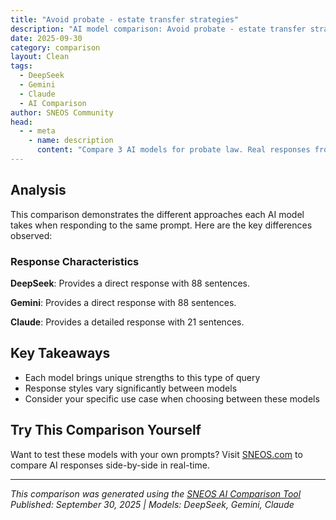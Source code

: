 ```yaml
---
title: "Avoid probate - estate transfer strategies"
description: "AI model comparison: Avoid probate - estate transfer strategies..."
date: 2025-09-30
category: comparison
layout: Clean
tags:
  - DeepSeek
  - Gemini
  - Claude
  - AI Comparison
author: SNEOS Community
head:
  - - meta
    - name: description
      content: "Compare 3 AI models for probate law. Real responses from DeepSeek, Gemini, Claude with detailed analysis."
---
```


<ChatComparison
  title="Avoid probate - estate transfer strategies"
  prompt="Avoid probate - estate transfer strategies"
  :responses='{
    "DeepSeek": "Of course. Avoiding probate is a key goal for many people in estate planning because it can save time, money, and maintain privacy for your heirs.\n\nProbate is the court-supervised process of authenticating a will, paying debts, and distributing assets after someone dies. It can be slow (months or years), expensive (attorney and court fees), and public (anyone can see the details of your estate).\n\nHere is a comprehensive guide to the most common and effective estate transfer strategies to avoid probate.\n\n---\n\n### **Important Disclaimer**\nThis information is for educational purposes only and is not legal or financial advice. Estate laws vary by state and are complex. **You should always consult with an experienced estate planning attorney and a financial advisor** to create a plan tailored to your specific situation.\n\n---\n\n### 1. Revocable Living Trust\nThis is the most powerful and comprehensive tool for avoiding probate.\n\n*   **How it Works:** You create a trust document and transfer ownership of your assets (house, bank accounts, investments) from your name to the name of the trust. You remain the \u0022trustee\u0022 (manager) and \u0022beneficiary\u0022 for life, so you have complete control. Upon your death, a \u0022successor trustee\u0022 you named takes over and distributes the assets to your beneficiaries according to the trust\u0027s instructions, with no court involvement.\n*   **Best For:** People with significant assets, real estate in multiple states, or who want a detailed, private plan for distribution.\n*   **Pros:**\n    *   Avoids probate entirely for all assets held in the trust.\n    *   Provides for management of your assets if you become incapacitated.\n    *   Offers significant privacy.\n    *   Can control *how* and *when* heirs receive their inheritance (e.g., at certain ages).\n*   **Cons:**\n    *   Higher upfront cost to draft than a simple will.\n    *   Requires ongoing maintenance to ensure new assets are titled in the trust\u0027s name (\u0022funding the trust\u0022).\n\n### 2. Payable-on-Death (POD) and Transfer-on-Death (TOD) Designations\nA simple, free way to handle financial accounts.\n\n*   **How it Works:** You fill out a form with your bank or brokerage firm to name a beneficiary for the account. While you are alive, the beneficiary has no rights to the money. At your death, they present a death certificate and claim the assets directly.\n*   **Best For:** Bank accounts, certificates of deposit, brokerage accounts, and government bonds.\n*   **Pros:**\n    *   Extremely easy and free to set up.\n    *   Avoids probate for that specific asset.\n    *   You retain full control of the asset during your life.\n*   **Cons:**\n    *   Only applies to the specific accounts they are set up on.\n    *   Does not provide instructions for incapacity.\n\n### 3. Joint Ownership with Rights of Survivorship\nThis is a common method for married couples and family members.\n\n*   **How it Works:** When you co-own an asset (like a house or a bank account) \u0022with rights of survivorship,\u0022 your share automatically passes to the surviving co-owner(s) upon your death.\n*   **Best For:** Real estate and bank accounts for spouses or partners.\n*   **Pros:**\n    *   Simple and automatic.\n    *   No probate is needed for that asset.\n*   **Cons:**\n    *   The other owner\u0027s creditors may have a claim on the asset.\n    *   Adding a co-owner requires their signature for any sale or mortgage.\n    *   Can have unintended gift tax consequences if adding a non-spouse.\n    *   If the co-owner dies before you or you die simultaneously, the asset may still go through probate.\n\n### 4. Transfer-on-Death (TOD) Deeds for Real Estate\nMany states now allow this for real estate, sometimes called a \u0022beneficiary deed.\u0022\n\n*   **How it Works:** You execute and record a deed that names a beneficiary for your house or land. Like a TOD account, you retain full ownership and control during your life. Upon your death, the property transfers directly to the beneficiary without probate.\n*   **Best For:** Homeowners in states that allow it.\n*   **Pros:**\n    *   A low-cost way to avoid probate for your most valuable asset.\n    *   You can change your mind or sell the property at any time.\n*   **Cons:**\n    *   Not available in all states (but most have adopted it).\n    *   The beneficiary has no rights until you die, so it doesn\u0027t help with incapacity.\n\n### 5. Gifting Assets During Your Lifetime\nThe simplest way to avoid probate for an asset is to not own it when you die.\n\n*   **How it Works:** You legally give away ownership of your property to your intended heirs while you are still alive.\n*   **Best For:** Smaller items of personal property or cash gifts.\n*   **Pros:**\n    *   Completely avoids probate.\n    *   You get to see your loved ones enjoy the gift.\n*   **Cons:**\n    *   You lose all control over the asset.\n    *   May have gift tax implications for large gifts (above the annual exclusion, which is $18,000 per recipient in 2024).\n    *   Could affect your eligibility for Medicaid if needed within 5 years.\n\n### 6. Naming Beneficiaries for Retirement Accounts and Life Insurance\nThis is often overlooked but is one of the most important designations.\n\n*   **How it Works:** Life insurance policies, IRAs, 401(k)s, and other retirement accounts allow you to name a primary and contingent beneficiary. These assets transfer directly to the named person by contract, completely outside of your will and the probate process.\n*   **Best For:** **Everyone.** This is a critical step for all retirement and insurance accounts.\n*   **Pros:**\n    *   Automatic and efficient.\n    *   No probate.\n*   **Cons:**\n    *   Must be kept up-to-date (e.g., after a divorce or death of a beneficiary).\n\n---\n\n### Putting It All Together: A Sample Strategy\n\nA well-rounded estate plan often uses a combination of these strategies:\n\n1.  **Create a Revocable Living Trust** to hold your major assets: your house, brokerage accounts, and valuable personal property.\n2.  **Use POD/TOD designations** for simpler bank accounts and any accounts not placed in the trust.\n3.  **Double-check all beneficiary designations** on your life insurance, IRAs, and 401(k)s.\n4.  **Create a \u0022Pour-Over Will\u0022** to accompany your trust. This acts as a safety net, \u0022pouring over\u0022 any assets you forgot to put into the trust into it after your death. These assets will still go through probate, but the will ensures they end up in the trust and are distributed according to your overall plan.\n\n### What About a Simple Will?\nA **will is essential**, but it does **not** avoid probate. In fact, a will\u0027s primary purpose is to *guide the probate court* on how you want your assets distributed. A will is still necessary to name a guardian for minor children and to handle any assets that, for whatever reason, didn\u0027t make it into your probate-avoidance plan.\n\nBy using these strategies, you can create a streamlined, efficient, and private process for transferring your estate to your loved ones, saving them significant time, stress, and money.",
    "Gemini": "Okay, let\u0027s explore various strategies to avoid probate.  Probate is the legal process of validating a will and distributing assets. It can be time-consuming, costly, and public. Avoiding it can streamline the transfer of assets to your heirs.\n\n**I. Key Strategies to Avoid Probate:**\n\n*   **Living Trusts (Revocable Trusts):**\n\n    *   **How it Works:** You create a trust and transfer ownership of your assets to it while you\u0027re alive.  You, as the \u0022grantor,\u0022 typically act as the trustee and beneficiary during your lifetime, maintaining control.  You name a successor trustee to manage and distribute the assets after your death according to the trust\u0027s instructions.\n    *   **Advantages:** Avoids probate, offers privacy (trust documents aren\u0027t public), allows for management of assets if you become incapacitated, can be used for complex estate planning (e.g., protecting assets for beneficiaries, minimizing estate taxes).\n    *   **Disadvantages:** More complex and expensive to set up than a will, requires ongoing funding (transferring assets into the trust), may not shield assets from creditors in all jurisdictions (varies by state law).\n\n*   **Joint Ownership with Right of Survivorship:**\n\n    *   **How it Works:** Assets (e.g., bank accounts, real estate) are owned jointly by two or more people. When one owner dies, their share automatically transfers to the surviving owner(s).\n    *   **Advantages:** Simple, avoids probate for the specific asset.\n    *   **Disadvantages:** Can create unintended consequences if the relationship sours (e.g., divorce, disagreements).  Subjects the asset to the debts and legal issues of all owners.  May trigger gift tax implications depending on who contributed to the asset. Can create estate tax issues for larger estates.\n\n*   **Payable-on-Death (POD) and Transfer-on-Death (TOD) Designations:**\n\n    *   **How it Works:** You designate beneficiaries to receive specific assets directly upon your death.  POD applies to bank accounts and some other financial accounts. TOD applies to brokerage accounts, stocks, bonds, and sometimes real estate (depending on state law).\n    *   **Advantages:** Simple, avoids probate for those specific assets.\n    *   **Disadvantages:** Only works for certain types of assets.  Doesn\u0027t allow for complex estate planning (e.g., trusts for beneficiaries, staggered distributions). Beneficiary designations must be kept up-to-date.\n\n*   **Beneficiary Designations (Life Insurance, Retirement Accounts):**\n\n    *   **How it Works:** Life insurance policies, retirement accounts (401(k)s, IRAs), and annuities allow you to designate beneficiaries.  The proceeds/assets are paid directly to the named beneficiaries, bypassing probate.\n    *   **Advantages:** Simple, avoids probate, often tax-advantaged (especially for retirement accounts, though distributions to beneficiaries are generally taxable).\n    *   **Disadvantages:**  Beneficiary designations must be kept up-to-date. Improperly named beneficiaries (e.g., a deceased person) can cause the assets to go through probate. Coordination with your overall estate plan is crucial.\n\n*   **Small Estate Procedures:**\n\n    *   **How it Works:** Many states have simplified probate procedures for estates below a certain value.  These procedures are faster and less expensive than formal probate.  The threshold varies significantly by state.\n    *   **Advantages:** Much simpler and faster than formal probate.\n    *   **Disadvantages:** Only available for estates that meet the size requirements.\n\n*   **Gifting:**\n\n    *   **How it Works:** Giving away assets during your lifetime.\n    *   **Advantages:** Reduces the size of your estate, potentially lowering estate taxes.  Can provide enjoyment to the recipients while you are alive.\n    *   **Disadvantages:**  Loss of control over the assets.  Potential gift tax implications (though the annual gift tax exclusion often covers smaller gifts).  Could deplete your assets if not done carefully.  The \u0022five-year look-back\u0022 rule for Medicaid eligibility may be a concern if long-term care is anticipated.\n\n*   **Deed with Enhanced Life Estate (Lady Bird Deed):** (Available in some states, primarily Florida, Texas, Michigan, and a few others.)\n\n    *   **How it Works:** Transfers ownership of real estate but retains significant control during your lifetime, including the right to sell or mortgage the property.  Upon your death, the property automatically transfers to the named beneficiary without probate.\n    *   **Advantages:** Avoids probate, allows you to retain control of the property during your lifetime, offers some protection from Medicaid estate recovery (in some states).\n    *   **Disadvantages:**  Not available in all states. Can have unintended consequences if not properly drafted.\n\n*   **Community Property Agreement (in Community Property States):**\n\n    *   **How it Works:** In community property states (Arizona, California, Idaho, Louisiana, Nevada, New Mexico, Texas, Washington, and Wisconsin), a community property agreement can specify that all community property automatically passes to the surviving spouse without probate.\n    *   **Advantages:** Simplifies the transfer of community property to the surviving spouse.\n    *   **Disadvantages:** Only applies to community property. Requires careful drafting to ensure compliance with state law.\n\n*   **Annuities:**\n\n    *   **How it works:** Annuities can be structured to pay out to a beneficiary upon your death, avoiding probate.\n    *   **Advantages:** Guarantees a stream of income for life or a set period, potentially avoiding probate for the remaining value.\n    *   **Disadvantages:** Can be complex and may have high fees or surrender charges.  The death benefit may be taxable.\n\n**II. Important Considerations:**\n\n*   **State Laws:** Probate laws and regulations vary significantly from state to state.  What works in one state may not work in another.\n*   **Estate Size and Complexity:**  The best strategy depends on the size and complexity of your estate, your family situation, and your goals.  A simple estate may only need beneficiary designations. A larger, more complex estate may benefit from a living trust.\n*   **Professional Advice:** **Consult with an experienced estate planning attorney.**  They can assess your specific situation, recommend the most appropriate strategies, and ensure that your documents are properly drafted and executed.  A financial advisor can also help you understand the financial implications of different strategies.\n*   **Funding the Trust:** For a living trust to be effective, you must transfer ownership of your assets to the trust. This is called \u0022funding the trust.\u0022  It involves changing titles on bank accounts, brokerage accounts, real estate, and other assets to reflect the trust\u0027s ownership.  Failure to properly fund the trust is a common mistake that can negate its benefits.\n*   **Regular Review:** Estate plans should be reviewed periodically (e.g., every 3-5 years, or whenever there\u0027s a major life event like marriage, divorce, birth of a child, or significant change in assets) to ensure they still reflect your wishes and comply with current laws.\n*   **Tax Implications:** Consider the potential tax implications of each strategy, including gift taxes, estate taxes, and income taxes.\n*   **Creditor Protection:**  Some strategies, like living trusts, may offer some creditor protection, but this varies by state.\n\n**III.  Disclaimer:**\n\nI am an AI chatbot and cannot provide legal or financial advice.  The information provided here is for general informational purposes only and should not be considered a substitute for professional advice from a qualified estate planning attorney or financial advisor.  You should consult with qualified professionals before making any decisions about your estate plan.\n",
    "Claude": "# Estate Transfer Strategies to Avoid Probate\n\n## Why Avoid Probate?\n- **Time \u0026 Cost**: Can take 6-18\u002B months and cost 3-7% of estate value\n- **Privacy**: Probate records are public\n- **Control**: Court supervision vs. private administration\n- **Family Harmony**: Reduces potential disputes\n\n## Primary Strategies\n\n### 1. Revocable Living Trust\n**How it works**: Transfer assets to trust during lifetime; trustee distributes upon death\n- \u2705 Avoids probate for trust assets\n- \u2705 Maintains control during lifetime\n- \u2705 Privacy protection\n- \u274C Initial setup costs and ongoing management\n\n### 2. Joint Ownership\n**Types**:\n- **Joint Tenancy with Right of Survivorship**: Property passes automatically to surviving owner\n- **Tenancy by Entirety**: For married couples in some states\n\n- \u2705 Simple and inexpensive\n- \u274C Loss of individual control\n- \u274C Potential tax complications\n- \u274C Exposure to co-owner\u0027s creditors\n\n### 3. Beneficiary Designations\n**Assets that allow beneficiaries**:\n- Retirement accounts (401k, IRA)\n- Life insurance policies\n- Bank accounts (POD - Payable on Death)\n- Investment accounts (TOD - Transfer on Death)\n\n- \u2705 Quick and easy\n- \u2705 Usually free to set up\n- \u274C Must keep beneficiaries updated\n\n### 4. Life Estate Deeds\nTransfer property but retain right to live there for life\n- \u2705 Property passes automatically at death\n- \u274C Limited control over property\n- \u274C Potential gift tax implications\n\n## Advanced Strategies\n\n### Irrevocable Trusts\n- Remove assets from taxable estate\n- Provide creditor protection\n- Cannot be easily changed or revoked\n\n### Business Succession Planning\n- Buy-sell agreements\n- Business trusts\n- Succession planning for business interests\n\n## Important Considerations\n\n### What Still Goes Through Probate\n- Assets titled in individual name only\n- Assets without valid beneficiary designations\n- Personal property not in trust\n\n### State-Specific Rules\n- Community property vs. common law states\n- Homestead exemptions\n- Small estate procedures\n\n### Tax Implications\n- **Step-up in basis**: Generally preserved with most strategies\n- **Gift taxes**: May apply to some lifetime transfers\n- **Estate taxes**: Federal and state considerations\n\n## Action Steps\n\n### 1. Inventory Your Assets\n- Real estate\n- Financial accounts\n- Business interests\n- Personal property\n\n### 2. Review Current Beneficiary Designations\n- Update outdated beneficiaries\n- Name contingent beneficiaries\n- Consider per stirpes vs. per capita\n\n### 3. Consider Professional Help\n**Consult with**:\n- Estate planning attorney\n- Financial planner\n- Tax professional\n- Insurance agent\n\n## Quick Wins (Low Cost/High Impact)\n\n1. **Update beneficiary designations** on all accounts\n2. **Add joint owners** to bank accounts (carefully)\n3. **Use payable-on-death** designations for accounts\n4. **Create transfer-on-death deeds** where available\n5. **Organize important documents** for heirs\n\n## Common Mistakes to Avoid\n\n- Naming minor children as direct beneficiaries\n- Forgetting to fund your trust\n- Not updating beneficiaries after major life events\n- Relying solely on joint ownership\n- Neglecting business succession planning\n- Assuming all states have the same rules\n\n**Remember**: Estate planning isn\u0027t one-size-fits-all. The best strategy depends on your assets, family situation, state laws, and personal goals. Regular reviews and updates are essential as circumstances change.\n\n*This is general information only. Consult with qualified professionals for advice specific to your situation.*"
  }'
  published-date="13:51"
/>

## Analysis

This comparison demonstrates the different approaches each AI model takes when responding to the same prompt. Here are the key differences observed:

### Response Characteristics

**DeepSeek**: Provides a direct response with 88 sentences. 

**Gemini**: Provides a direct response with 88 sentences. 

**Claude**: Provides a detailed response with 21 sentences. 

## Key Takeaways

- Each model brings unique strengths to this type of query
- Response styles vary significantly between models
- Consider your specific use case when choosing between these models

## Try This Comparison Yourself

Want to test these models with your own prompts? Visit [SNEOS.com](https://sneos.com) to compare AI responses side-by-side in real-time.

---

*This comparison was generated using the [SNEOS AI Comparison Tool](https://sneos.com)*
*Published: September 30, 2025 | Models: DeepSeek, Gemini, Claude*
